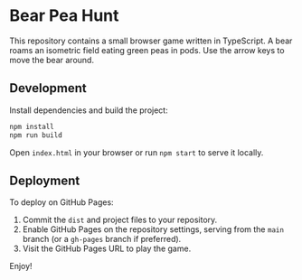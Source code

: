 # Bear Pea Hunt

This repository contains a small browser game written in TypeScript. A bear roams an isometric field eating green peas in pods. Use the arrow keys to move the bear around.

## Development

Install dependencies and build the project:

```bash
npm install
npm run build
```

Open `index.html` in your browser or run `npm start` to serve it locally.

## Deployment

To deploy on GitHub Pages:

1. Commit the `dist` and project files to your repository.
2. Enable GitHub Pages on the repository settings, serving from the `main` branch (or a `gh-pages` branch if preferred).
3. Visit the GitHub Pages URL to play the game.

Enjoy!
